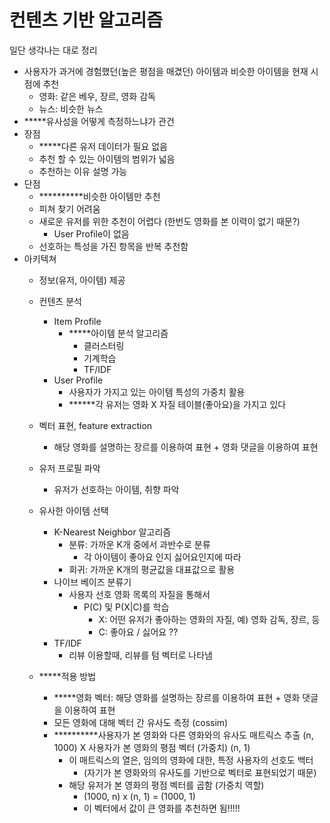 # 컨텐츠 기반 알고리즘

일단 생각나는 대로 정리

- 사용자가 과거에 경험했던(높은 평점을 매겼던) 아이템과 비슷한 아이템을 현재 시점에 추천
    - 영화: 같은 베우, 장르, 영화 감독
    - 뉴스: 비슷한 뉴스
- *****유사성을 어떻게 측정하느냐가 관건
- 장점
    - *****다른 유저 데이터가 필요 없음
    - 추천 할 수 있는 아이템의 범위가 넓음
    - 추천하는 이유 설명 가능
- 단점
    - **********비슷한 아이템만 추천
    - 피쳐 찾기 어려움
    - 새로운 유저를 위한 추천이 어렵다 (한번도 영화를 본 이력이 없기 때문?)
        - User Profile이 없음
    - 선호하는 특성을 가진 항목을 반복 추천함
- 아키텍쳐
    - 정보(유저, 아이템) 제공
    - 컨텐츠 분석
        - Item Profile
            - *****아이템 분석 알고리즘
                - 클러스터링
                - 기계학습
                - TF/IDF
        - User Profile
            - 사용자가 가지고 있는 아이템 특성의 가중치 활용
            - ******각 유저는 영화 X 자질 테이블(좋아요)을 가지고 있다

    - 벡터 표현, feature extraction
        - 해당 영화를 설명하는 장르를 이용하여 표현 + 영화 댓글을 이용하여 표현
    - 유저 프로필 파악
        - 유저가 선호하는 아이템, 취향 파악
    - 유사한 아이템 선택
        - K-Nearest Neighbor 알고리즘
            - 분류: 가까운 K개 중에서 과반수로 분류
                - 각 아이템이 좋아요 인지 싫어요인지에 따라
            - 회귀: 가까운 K개의 평균값을 대표값으로 활용
        - 나이브 베이즈 분류기
            - 사용자 선호 영화 목록의 자질을 통해서
                - P(C) 및 P(X|C)를 학습 
                    - X: 어떤 유저가 좋아하는 영화의 자질, 예)  영화 감독, 장르, 등
                    - C: 좋아요 / 싫어요 ??
        - TF/IDF
            - 리뷰 이용할때, 리뷰를 텀 벡터로 나타냄 
    - *****적용 방법
        - *****영화 벡터: 해당 영화를 설명하는 장르를 이용하여 표현 + 영화 댓글을 이용하여 표현
        - 모든 영화에 대해 벡터 간 유사도 측정 (cossim)
        - **********사용자가 본 영화와 다른 영화와의 유사도 매트릭스 추출 (n, 1000) X 사용자가 본 영화의 평점 벡터 (가중치) (n, 1)
            - 이 매트릭스의 열은, 임의의 영화에 대한, 특정 사용자의 선호도 백터
                - (자기가 본 영화와의 유사도를 기반으로 벡터로 표현되었기 때문)
            - 해당 유저가 본 영화의 평점 벡터를 곱함 (가중치 역할)
                - (1000, n) x (n, 1) = (1000, 1)
                - 이 벡터에서 값이 큰 영화를 추천하면 됨!!!!!